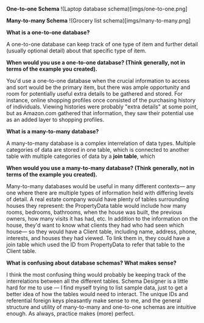 **One-to-one Schema**
!(Laptop database schema)[imgs/one-to-one.png]

**Many-to-many Schema**
!(Grocery list schema)[imgs/many-to-many.png]

**What is a one-to-one database?**

A one-to-one database can keep track of one type of item and further detail (usually optional detail) about that specific type of item.

**When would you use a one-to-one database? (Think generally, not in terms of the example you created).**

You'd use a one-to-one database when the crucial information to access and sort would be the primary item, but there was ample opportunity and room for potentially useful extra details to be gathered and stored. For instance, online shopping profiles once consisted of the purchasing history of individuals. Viewing histories were probably "extra details" at some point, but as Amazon.com gathered that information, they saw their potential use as an added layer to shopping profiles.

**What is a many-to-many database?**

A many-to-many database is a complex interrelation of data types. Multiple categories of data are stored in one table, which is connected to another table with multiple categories of data by a **join table**, which

**When would you use a many-to-many database? (Think generally, not in terms of the example you created).**

Many-to-many databases would be useful in many different contexts— any one where there are multiple types of information held with differing levels of detail. A real estate company would have plenty of tables surrounding houses they represent: the PropertyData table would include how many rooms, bedrooms, bathrooms, when the house was built, the previous owners, how many visits it has had, etc. In addition to the information on the house, they'd want to know what clients they had who had seen which house— so they would have a Client table, including name, address, phone, interests, and houses they had viewed. To link them in, they could have a join table which used the ID from PropertyData to refer that table to the Client table.

**What is confusing about database schemas? What makes sense?**

I think the most confusing thing would probably be keeping track of the interrelations between all the different tables. Schema Designer is a little hard for me to use — I find myself trying to list sample data, just to get a better idea of how the tables would need to interact.
The unique IDs and referential foreign keys pleasantly make sense to me, and the general structure and utility of many-to-many and one-to-one schemas are intuitive enough. As always, practice makes (more) perfect.